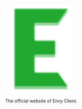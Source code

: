 <p align="center">
 <img width="200px" src="public/logo.svg" align="center" alt="GitHub Readme Stats" />
</p>
<p align="center">
The official website of Envy Client.
</p>
